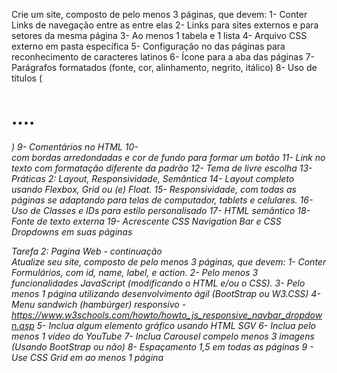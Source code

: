 Crie um site, composto de pelo menos 3 páginas, que devem:
1- Conter Links de navegação entre as entre elas
2- Links para sites externos e para setores da mesma página
3- Ao menos 1 tabela e 1 lista
4- Arquivo CSS externo em pasta específica
5- Configuração no <head> das páginas para reconhecimento de caracteres latinos
6- Ícone para a aba das páginas
7- Parágrafos formatados (fonte, cor, alinhamento, negrito, itálico)
8- Uso de títulos (<H1>....<H6>)
9- Comentários no HTML
10- <div> com bordas arredondadas e cor de fundo para formar um botão 
11- Link no texto com formatação diferente da padrão
12- Tema de livre escolha
13- Práticas 2: Layout, Responsividade, Semântica
14- Layout completo usando Flexbox, Grid ou (e) Float.
15- Responsividade, com todas as páginas se adaptando para telas de computador, tablets e celulares.
16- Uso de Classes e IDs para estilo personalisado
17- HTML semântico
18- Fonte de texto externa
19- Acrescente CSS Navigation Bar e CSS Dropdowns em suas páginas

Tarefa 2: Pagina Web - continuação	
Atualize seu site, composto de pelo menos 3 páginas, que devem:
1- Conter Formulários, com id, name, label, e action.
2- Pelo menos 3 funcionalidades JavaScript (modificando o HTML e/ou o CSS).
3- Pelo menos 1 página utilizando desenvolvimento ágil (BootStrap ou W3.CSS)
4- Menu sandwich (hambúrger) responsivo - https://www.w3schools.com/howto/howto_js_responsive_navbar_dropdown.asp
5- Inclua algum elemento gráfico usando HTML SGV
6- Inclua pelo menos 1 vídeo do YouTube
7- Inclua Carousel compelo menos 3 imagens (Usando BootStrap ou não)
8- Espaçamento 1,5 em todas as páginas
9 - Use CSS Grid em ao menos 1 página